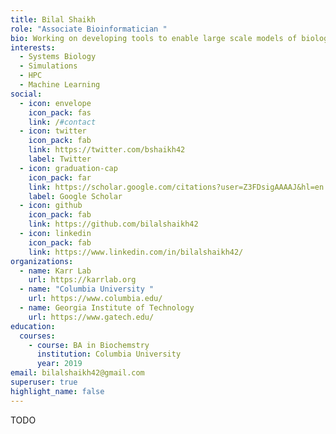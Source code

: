 ```yaml
---
title: Bilal Shaikh
role: "Associate Bioinformatician "
bio: Working on developing tools to enable large scale models of biology
interests:
  - Systems Biology
  - Simulations
  - HPC
  - Machine Learning
social:
  - icon: envelope
    icon_pack: fas
    link: /#contact
  - icon: twitter
    icon_pack: fab
    link: https://twitter.com/bshaikh42
    label: Twitter
  - icon: graduation-cap
    icon_pack: far
    link: https://scholar.google.com/citations?user=Z3FDsigAAAAJ&hl=en
    label: Google Scholar
  - icon: github
    icon_pack: fab
    link: https://github.com/bilalshaikh42
  - icon: linkedin
    icon_pack: fab
    link: https://www.linkedin.com/in/bilalshaikh42/
organizations:
  - name: Karr Lab
    url: https://karrlab.org
  - name: "Columbia University "
    url: https://www.columbia.edu/
  - name: Georgia Institute of Technology
    url: https://www.gatech.edu/
education:
  courses:
    - course: BA in Biochemstry
      institution: Columbia University
      year: 2019
email: bilalshaikh42@gmail.com
superuser: true
highlight_name: false
---
```

TODO